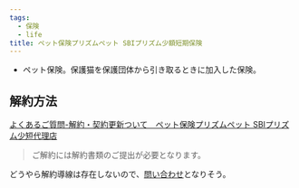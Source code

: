 ```yaml
---
tags:
  - 保険
  - life
title: ペット保険プリズムペット SBIプリズム少額短期保険
---
```

- ペット保険。保護猫を保護団体から引き取るときに加入した保険。

## 解約方法
[よくあるご質問-解約・契約更新ついて　ペット保険プリズムペット SBIプリズム少短代理店](https://e-ykf.com/pet-hoken/faq/faq-5.html)

> ご解約には解約書類のご提出が必要となります。

どうやら解約導線は存在しないので、[問い合わせ](https://www.sbiprism.co.jp/contact_coolingoff.html)となりそう。

